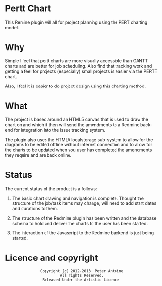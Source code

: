 # Pertt Chart #

This Remine plugin will all for project planning using the PERT charting model.

# Why #

Simple I feel that pertt charts are more visually accessible than GANTT charts and
are better for job scheduling. Also find that tracking work and getting a feel for
projects (especially) small projects is easier via the PERTT chart.

Also, I feel it is easier to do project design using this charting method.

# What #

The project is based around an HTML5 canvas that is used to draw the chart on and
which it then will send the amendments to a Redmine back-end for integration into 
the issue tracking system.

The plugin also uses the HTML5 localstorage sub-system to allow for the diagrams
to be edited offline without internet connection and to allow for the charts to
be updated when you user has completed the amendments they require and are back
online.

# Status #

The current status of the product is a follows:

1. The basic chart drawing and navigation is complete.
   Thought the structure of the job/task items may change, will need to add start
   dates and durations to them.

2. The structure of the Redmine plugin has been written and the database schema to
   hold and deliver the charts to the user has been started.

3. The interaction of the Javascript to the Redmine backend is just being started.

# Licence and copyright #
                    Copyright (c) 2012-2013  Peter Antoine
                             All rights Reserved.
                     Released Under the Artistic Licence
